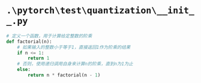 # `.\pytorch\test\quantization\__init__.py`

```py
# 定义一个函数，用于计算给定整数的阶乘
def factorial(n):
    # 如果输入的整数小于等于1，直接返回1作为阶乘的结果
    if n <= 1:
        return 1
    # 否则，使用递归调用自身来计算n的阶乘，直到n为1为止
    else:
        return n * factorial(n - 1)
```